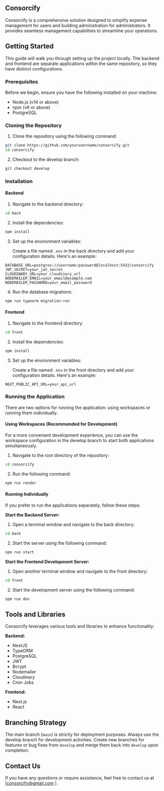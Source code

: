 ## Consorcify

Consorcify is a comprehensive solution designed to simplify expense management for users and building administration for administrators. It provides seamless management capabilities to streamline your operations.

## Getting Started

This guide will walk you through setting up the project locally. The backend and frontend are separate applications within the same repository, so they have distinct configurations.

### Prerequisites

Before we begin, ensure you have the following installed on your machine:

* Node.js (v14 or above)
* npm (v6 or above)
* PostgreSQL
### Cloning the Repository

1. Clone the repository using the following command:

```bash
git clone https://github.com/yourusername/consorcify.git
cd consorcify
```

2. Checkout to the develop branch:

```bash
git checkout develop
```

### Installation

#### Backend

1. Navigate to the backend directory:

```bash
cd back
```

2. Install the dependencies:

```bash
npm install
```

3. Set up the environment variables:

   Create a file named `.env` in the back directory and add your configuration details. Here's an example:

```
DATABASE_URL=postgres://username:password@localhost:5432/consorcify
JWT_SECRET=your_jwt_secret
CLOUDINARY_URL=your_cloudinary_url
NODEMAILER_EMAIL=your_email@example.com
NODEMAILER_PASSWORD=your_email_password
```

4. Run the database migrations:

```bash
npm run typeorm migration:run
```

#### Frontend

1. Navigate to the frontend directory:

```bash
cd front
```

2. Install the dependencies:

```bash
npm install
```

3. Set up the environment variables:

   Create a file named `.env` in the front directory and add your configuration details. Here's an example:

```
NEXT_PUBLIC_API_URL=your_api_url
```

### Running the Application

There are two options for running the application: using workspaces or running them individually.

#### Using Workspaces (Recommended for Development)

For a more convenient development experience, you can use the workspace configuration in the develop branch to start both applications simultaneously.

1. Navigate to the root directory of the repository:

```bash
cd consorcify
```

2. Run the following command:

```bash
npm run render
```

#### Running Individually

If you prefer to run the applications separately, follow these steps:

**Start the Backend Server:**

1. Open a terminal window and navigate to the back directory:

```bash
cd back
```

2. Start the server using the following command:

```bash
npm run start
```

**Start the Frontend Development Server:**

1. Open another terminal window and navigate to the front directory:

```bash
cd front
```

2. Start the development server using the following command:

```bash
npm run dev
```

## Tools and Libraries

Consorcify leverages various tools and libraries to enhance functionality:

**Backend:**

* NestJS
* TypeORM
* PostgreSQL
* JWT
* Bcrypt
* Nodemailer
* Cloudinary
* Cron Jobs

**Frontend:**

* Next.js
* React

## Branching Strategy

The main branch (`main`) is strictly for deployment purposes. Always use the develop branch for development activities. Create new branches for features or bug fixes from `develop` and merge them back into `develop` upon completion.

## Contact Us

If you have any questions or require assistance, feel free to contact us at [consorcify@gmail.com ].
